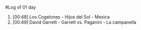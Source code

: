 #Log of 01 day

1. [00:48] Los Cogelones - Hijos del Sol - Mexica
1. [00:49] David Garrett - Garrett vs. Paganini - La campanella
